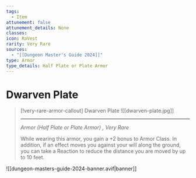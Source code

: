 ```yaml
---
tags:
  - Item
attunement: false
attunement_details: None
classes: 
icon: RaVest
rarity: Very Rare
sources:
  - "[[Dungeon Master's Guide 2024]]"
type: Armor
type_details: Half Plate or Plate Armor
---
```

# Dwarven Plate
>[!very-rare-armor-callout] Dwarven Plate
>![[dwarven-plate.jpg]]
>- - -
>_Armor (Half Plate or Plate Armor) , Very Rare_
>
>While wearing this armor, you gain a +2 bonus to Armor Class. In addition, if an effect moves you against your will along the ground, you can take a Reaction to reduce the distance you are moved by up to 10 feet.
>


![[dungeon-masters-guide-2024-banner.avif|banner]]